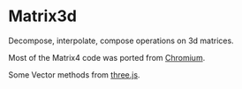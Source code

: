 Matrix3d
========

Decompose, interpolate, compose operations on 3d matrices.

Most of the Matrix4 code was ported from [Chromium](https://code.google.com/p/chromium).

Some Vector methods from [three.js](http://threejs.org/).
